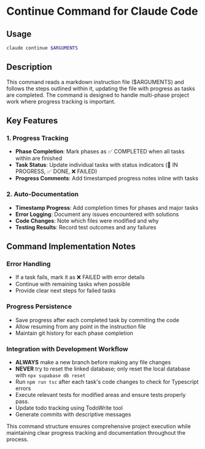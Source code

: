 # Continue Command for Claude Code

## Usage

```bash
claude continue $ARGUMENTS
```

## Description

This command reads a markdown instruction file ($ARGUMENTS) and follows the steps outlined within it, updating the file with progress as tasks are completed. The command is designed to handle multi-phase project work where progress tracking is important.

## Key Features

### 1. Progress Tracking

- **Phase Completion**: Mark phases as ✅ COMPLETED when all tasks within are finished
- **Task Status**: Update individual tasks with status indicators (🔄 IN PROGRESS, ✅ DONE, ❌ FAILED)
- **Progress Comments**: Add timestamped progress notes inline with tasks

### 2. Auto-Documentation

- **Timestamp Progress**: Add completion times for phases and major tasks
- **Error Logging**: Document any issues encountered with solutions
- **Code Changes**: Note which files were modified and why
- **Testing Results**: Record test outcomes and any failures

## Command Implementation Notes

### Error Handling

- If a task fails, mark it as ❌ FAILED with error details
- Continue with remaining tasks when possible
- Provide clear next steps for failed tasks

### Progress Persistence

- Save progress after each completed task by commiting the code
- Allow resuming from any point in the instruction file
- Maintain git history for each phase completion

### Integration with Development Workflow

- **ALWAYS** make a new branch before making any file changes
- **NEVER** try to reset the linked database; only reset the local database with `npx supabase db reset`
- Run `npm run tsc` after each task's code changes to check for Typescript errors
- Execute relevant tests for modified areas and ensure tests properly pass.
- Update todo tracking using TodoWrite tool
- Generate commits with descriptive messages

This command structure ensures comprehensive project execution while maintaining clear progress tracking and documentation throughout the process.
